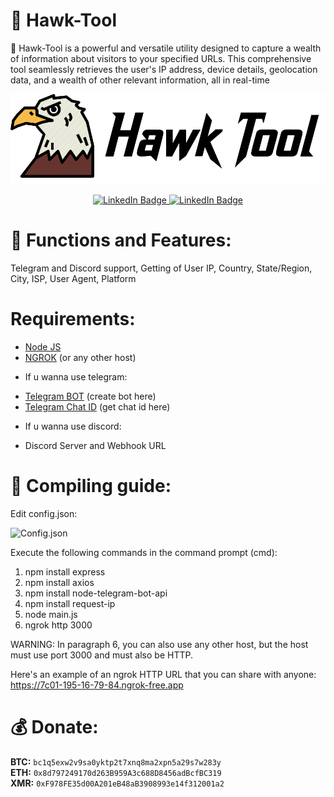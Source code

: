 # 🦅 Hawk-Tool
🦅 Hawk-Tool is a powerful and versatile utility designed to capture a wealth of information about visitors to your specified URLs. This comprehensive tool seamlessly retrieves the user's IP address, device details, geolocation data, and a wealth of other relevant information, all in real-time

<p align="center">
  <img src="images/HawkTool.png">
</p>
<div id="badges" align="center">
  <a href="https://t.me/CodQu">
    <img src="https://img.shields.io/badge/Telegram-blue?style=for-the-badge&logo=telegram&logoColor=white" alt="LinkedIn Badge"/>
  </a>
    <a href="https://t.me/Cisamu">
    <img src="https://img.shields.io/badge/Join%20My%20Telegram%20Channel-blue?style=for-the-badge&logo=telegram&logoColor=white" alt="LinkedIn Badge"/>
  </a>
</div>

# :fallen_leaf: Functions and Features:
Telegram and Discord support, Getting of User IP, Country, State/Region, City, ISP, User Agent, Platform

# Requirements:
 - [Node JS](https://nodejs.org/en)
 - [NGROK](https://ngrok.com/download) (or any other host)
 * If u wanna use telegram:
 - [Telegram BOT](https://t.me/BotFather) (create bot here)
 - [Telegram Chat ID](https://t.me/chatid_echo_bot) (get chat id here)
 * If u wanna use discord:
 - Discord Server and Webhook URL

# :hammer: Compiling guide:
Edit config.json:

<img src="https://github.com/cisamu123/Hawk-Tool/blob/main/images/config.png" alt="Config.json"/>

Execute the following commands in the command prompt (cmd):
1. npm install express
2. npm install axios
3. npm install node-telegram-bot-api
4. npm install request-ip
5. node main.js
6. ngrok http 3000

WARNING: In paragraph 6, you can also use any other host, but the host must use port 3000 and must also be HTTP.

Here's an example of an ngrok HTTP URL that you can share with anyone: https://7c01-195-16-79-84.ngrok-free.app

# :moneybag: Donate:
**BTC:** `bc1q5exw2v9sa0yktp2t7xnq8ma2xpn5a29s7w283y`  
**ETH:** `0x8d797249170d263B959A3c688D8456adBcfBC319`  
**XMR:** `0xF978FE35d00A201eB48aB3908993e14f312001a2` 
